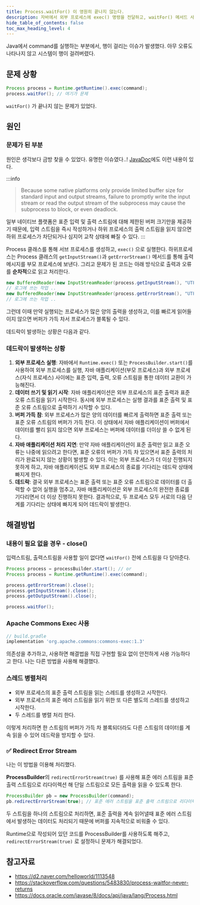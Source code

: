 ```yaml
---
title: Process.waitFor() 이 영원히 끝나지 않는다.
description: 자바에서 외부 프로세스에 exec() 명령을 전달하고, waitFor() 메서드 사용시 행이 걸리는 이슈
hide_table_of_contents: false
toc_max_heading_level: 4
---
```


Java에서 command를 실행하는 부분에서, 행이 걸리는 이슈가 발생했다. 아무 오류도 나타나지 않고 시스템이 행이 걸려버렸다.

<!-- truncate -->

## 문제 상황

```java
Process process = Runtime.getRuntime().exec(command);
process.waitFor(); // 여기가 문제
```

`waitFor()` 가 끝나지 않는 문제가 있었다.

## 원인

### 문제가 된 부분

원인은 생각보다 금방 찾을 수 있었다. 유명한 이슈였다..! [JavaDoc](https://docs.oracle.com/javase/8/docs/api/java/lang/Process.html)에도 이런 내용이 있다.

:::info

> Because some native platforms only provide limited buffer size for standard input and output streams, failure to promptly write the input stream or read the output stream of the subprocess may cause the subprocess to block, or even deadlock.

일부 네이티브 플랫폼은 표준 입력 및 출력 스트림에 대해 제한된 버퍼 크기만을 제공하기 때문에, 입력 스트림을 즉시 작성하거나 하위 프로세스의 출력 스트림을 읽지 않으면 하위 프로세스가 차단되거나 심지어 교착 상태에 빠질 수 있다.
:::

Process 클래스를 통해 서브 프로세스를 생성하고, `exec()` 으로 실행한다. 하위프로세스는 Process 클래스의 `getInputStream()`과 `getErrorStream()` 메서드를 통해 출력 메시지를 부모 프로세스에 보낸다. 그리고 문제가 된 코드는 아래 방식으로 출력과 오류를 **순차적**으로 읽고 처리한다.

```java
new BufferedReader(new InputStreamReader(process.getInputStream(), "UTF-8"));
// 로그에 쓰는 작업 ..
new BufferedReader(new InputStreamReader(process.getErrorStream(), "UTF-8"));
// 로그에 쓰는 작업 ..
```

그런데 이때 만약 실행되는 프로세스가 많은 양의 출력을 생성하고, 이를 빠르게 읽어들이지 않으면 버퍼가 가득 차서 프로세스가 블록될 수 있다.

데드락이 발생하는 상황은 다음과 같다.

### 데드락이 발생하는 상황

1. **외부 프로세스 실행**: 자바에서 `Runtime.exec()` 또는 `ProcessBuilder.start()`를 사용하여 외부 프로세스를 실행, 자바 애플리케이션(부모 프로세스)과 외부 프로세스(자식 프로세스) 사이에는 표준 입력, 출력, 오류 스트림을 통한 데이터 교환이 가능해진다.
2. **데이터 쓰기 및 읽기 시작**: 자바 애플리케이션은 외부 프로세스의 표준 출력과 표준 오류 스트림을 읽기 시작한다. 동시에 외부 프로세스는 실행 결과를 표준 출력 및 표준 오류 스트림으로 출력하기 시작할 수 있다.
3. **버퍼 가득 참**: 외부 프로세스가 많은 양의 데이터를 빠르게 출력하면 표준 출력 또는 표준 오류 스트림의 버퍼가 가득 찬다. 이 상태에서 자바 애플리케이션이 버퍼에서 데이터를 빨리 읽지 않으면 외부 프로세스는 버퍼에 데이터를 더이상 쓸 수 없게 된다.
4. **자바 애플리케이션 처리 지연**: 만약 자바 애플리케이션이 표준 출력만 읽고 표준 오류는 나중에 읽으려고 한다면, 표준 오류의 버퍼가 가득 차 있으면서 표준 출력의 처리가 완료되지 않는 상황이 발생할 수 있다. 이는 외부 프로세스가 더 이상 진행되지 못하게 하고, 자바 애플리케이션도 외부 프로세스의 종료를 기다리는 데드락 상태에 빠지게 한다.
5. **데드락**: 결국 외부 프로세스는 표준 출력 또는 표준 오류 스트림으로 데이터를 더 출력할 수 없어 실행을 멈추고, 자바 애플리케이션은 외부 프로세스의 완전한 종료를 기다리면서 더 이상 진행하지 못한다. 결과적으로, 두 프로세스 모두 서로의 다음 단계를 기다리는 상태에 빠지게 되어 데드락이 발생한다.

## 해결방법

### 내용이 필요 없을 경우 - close()

입력스트림, 출력스트림을 사용할 일이 없다면 `waitFor()` 전에 스트림을 다 닫아준다.

```java
Process process = processBuilder.start(); // or
Process process = Runtime.getRuntime().exec(command);

process.getErrorStream().close();
process.getInputStream().close();
process.getOutputStream().close();

process.waitFor();
```

### Apache Commons Exec 사용

```gradle
// build.gradle
implementation 'org.apache.commons:commons-exec:1.3'
```

의존성을 추가하고, 사용하면 해결법을 직접 구현할 필요 없이 안전하게 사용 가능하다고 한다. 나는 다른 방법을 사용해 해결했다.

### 스레드 병렬처리

- 외부 프로세스의 표준 출력 스트림을 읽는 스레드를 생성하고 시작한다.
- 외부 프로세스의 표준 에러 스트림을 읽기 위한 또 다른 별도의 스레드를 생성하고 시작한다.
- 두 스레드를 병렬 처리 한다.

이렇게 처리하면 한 스트림의 버퍼가 가득 차 블록되더라도 다른 스트림의 데이터를 계속 읽을 수 있어 데드락을 방지할 수 있다.

### ✅ Redirect Error Stream

나는 이 방법을 이용해 처리했다.

**ProcessBuilder**의 `redirectErrorStream(true)` 를 사용해 표준 에러 스트림을 표준 출력 스트림으로 리다이렉션 해 단일 스트림으로 모든 출력을 읽을 수 있도록 한다.

```java
ProcessBuilder pb = new ProcessBuilder(command);
pb.redirectErrorStream(true); // 표준 에러 스트림을 표준 출력 스트림으로 리다이렉션
```

두 스트림을 하나의 스트림으로 처리하면, 표준 출력을 계속 읽어낼때 표준 에러 스트림에서 발생하는 데이터도 처리되기 때문에 버퍼를 지속적으로 비워줄 수 있다.

Runtime으로 작성되어 있던 코드를 ProcessBuilder를 사용하도록 해주고, `redirectErrorStream(true)` 로 설정하니 문제가 해결되었다.

## 참고자료

- https://d2.naver.com/helloworld/1113548
- https://stackoverflow.com/questions/5483830/process-waitfor-never-returns
- https://docs.oracle.com/javase/8/docs/api/java/lang/Process.html
